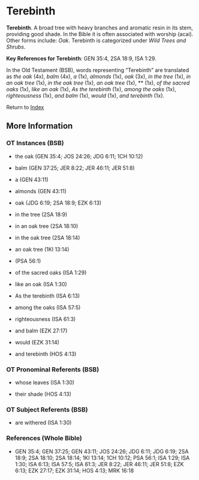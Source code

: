 # Terebinth
**Terebinth**. 
A broad tree with heavy branches and aromatic resin in its stem, providing good shade. In the Bible it is often associated with worship (acai). 
Other forms include: 
*Oak*. 
Terebinth is categorized under _Wild Trees and Shrubs_. 


**Key References for Terebinth**: 
GEN 35:4, 2SA 18:9, ISA 1:29. 


In the Old Testament (BSB), words representing “Terebinth” are translated as 
*the oak* (4x), *balm* (4x), *a* (1x), *almonds* (1x), *oak* (3x), *in the tree* (1x), *in an oak tree* (1x), *in the oak tree* (1x), *an oak tree* (1x), ** (1x), *of the sacred oaks* (1x), *like an oak* (1x), *As the terebinth* (1x), *among the oaks* (1x), *righteousness* (1x), *and balm* (1x), *would* (1x), *and terebinth* (1x). 




Return to [Index](00-Index.md)

## More Information

### OT Instances (BSB)

* the oak (GEN 35:4; JOS 24:26; JDG 6:11; 1CH 10:12)

* balm (GEN 37:25; JER 8:22; JER 46:11; JER 51:8)

* a (GEN 43:11)

* almonds (GEN 43:11)

* oak (JDG 6:19; 2SA 18:9; EZK 6:13)

* in the tree (2SA 18:9)

* in an oak tree (2SA 18:10)

* in the oak tree (2SA 18:14)

* an oak tree (1KI 13:14)

*  (PSA 56:1)

* of the sacred oaks (ISA 1:29)

* like an oak (ISA 1:30)

* As the terebinth (ISA 6:13)

* among the oaks (ISA 57:5)

* righteousness (ISA 61:3)

* and balm (EZK 27:17)

* would (EZK 31:14)

* and terebinth (HOS 4:13)



### OT Pronominal Referents (BSB)

* whose leaves (ISA 1:30)

* their shade (HOS 4:13)



### OT Subject Referents (BSB)

* are withered (ISA 1:30)



### References (Whole Bible)

* GEN 35:4; GEN 37:25; GEN 43:11; JOS 24:26; JDG 6:11; JDG 6:19; 2SA 18:9; 2SA 18:10; 2SA 18:14; 1KI 13:14; 1CH 10:12; PSA 56:1; ISA 1:29; ISA 1:30; ISA 6:13; ISA 57:5; ISA 61:3; JER 8:22; JER 46:11; JER 51:8; EZK 6:13; EZK 27:17; EZK 31:14; HOS 4:13; MRK 16:18



